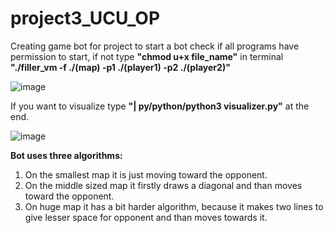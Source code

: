 # project3_UCU_OP
Creating game bot for project
to start a bot check if all programs have permission to start, if not type **"chmod u+x file_name"** in terminal
**"./filler_vm -f ./(map) -p1 ./(player1) -p2 ./(player2)"**

![image](https://github.com/f1rset/Filler_VM_f1rset_bot/assets/149361945/1f82a871-e187-4412-8ebe-da16c0a7e5b6)

If you want to visualize type **"| py/python/python3 visualizer.py"** at the end.

![image](https://github.com/f1rset/Filler_VM_f1rset_bot/assets/149361945/68c3253c-d424-4fc7-9b1d-db2467d8f4d0)

**Bot uses three algorithms:**
1) On the smallest map it is just moving toward the opponent.
2) On the middle sized map it firstly draws a diagonal and than moves toward the opponent.
3) On huge map it has a bit harder algorithm, because it makes two lines to give lesser space for opponent and than moves towards it.
